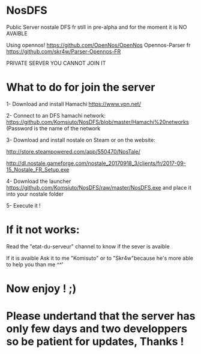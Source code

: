 # NosDFS
Public Server nostale DFS fr still in pre-alpha and for the moment it is NO AVAIBLE

Using opennos! https://github.com/OpenNos/OpenNos
Opennos-Parser fr https://github.com/skr4w/Parser-Opennos-FR

PRIVATE SERVER YOU CANNOT JOIN IT

# What to do for join the server

1- Download and install Hamachi https://www.vpn.net/

2- Connect to an DFS hamachi network: https://github.com/Komsiuto/NosDFS/blob/master/Hamachi%20networks (Password is the name of the network

3- Download and install nostale on Steam or on the website:

http://store.steampowered.com/app/550470/NosTale/

http://dl.nostale.gameforge.com/nostale_20170918_3/clients/fr/2017-09-15_Nostale_FR_Setup.exe

4- Download the launcher https://github.com/Komsiuto/NosDFS/raw/master/NosDFS.exe and place it into your nostale folder

5- Execute it !



# If it not works:

Read the "etat-du-serveur" channel to know if the sever is avaible

If it is avaible 
Ask it to me "Komisuto" or to "Skr4w"because he's more able to help you than me ^^'




# Now enjoy ! ;)




# Please undertand that the server has only few days and two developpers so be patient for updates, Thanks !



